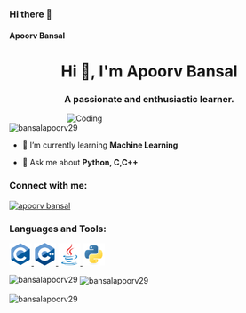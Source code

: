### Hi there 👋
#### Apoorv Bansal


<!--
**bansalapoorv29sb/bansalapoorv29sb** is a ✨ _special_ ✨ repository because its `README.md` (this file) appears on your GitHub profile.

Here are some ideas to get you started:

- 🔭 I’m currently working on ...
- 🌱 I’m currently learning ...
- 👯 I’m looking to collaborate on ...
- 🤔 I’m looking for help with ...
- 💬 Ask me about ...
- 📫 How to reach me: ...
- 😄 Pronouns: ...
- ⚡ Fun fact: ...
-->
<h1 align="center">Hi 👋, I'm Apoorv Bansal</h1>
<h3 align="center">A passionate and enthusiastic learner.</h3>
<img align="right" alt="Coding" width="400" src="https://encrypted-tbn0.gstatic.com/images?q=tbn:ANd9GcSqkld8v5ZLE1ayNdwm5DgDzlbSb0ax96TAyQ&usqp=CAU">
<p align="left"> <img src="https://komarev.com/ghpvc/?username=bansalapoorv29&label=Profile%20views&color=0a8bdb&style=flat" alt="bansalapoorv29" /> </p>

- 🌱 I’m currently learning **Machine Learning**

- 💬 Ask me about **Python, C,C++**

<h3 align="left">Connect with me:</h3>
<p align="left">
<a href="https://linkedin.com/in/apoorv bansal" target="blank"><img align="center" src="https://raw.githubusercontent.com/rahuldkjain/github-profile-readme-generator/master/src/images/icons/Social/linked-in-alt.svg" alt="apoorv bansal" height="30" width="40" /></a>
</p>

<h3 align="left">Languages and Tools:</h3>
<p align="left"> <a href="https://www.cprogramming.com/" target="_blank" rel="noreferrer"> <img src="https://raw.githubusercontent.com/devicons/devicon/master/icons/c/c-original.svg" alt="c" width="40" height="40"/> </a> <a href="https://www.w3schools.com/cpp/" target="_blank" rel="noreferrer"> <img src="https://raw.githubusercontent.com/devicons/devicon/master/icons/cplusplus/cplusplus-original.svg" alt="cplusplus" width="40" height="40"/> </a> <a href="https://www.java.com" target="_blank" rel="noreferrer"> <img src="https://raw.githubusercontent.com/devicons/devicon/master/icons/java/java-original.svg" alt="java" width="40" height="40"/> </a> <a href="https://www.python.org" target="_blank" rel="noreferrer"> <img src="https://raw.githubusercontent.com/devicons/devicon/master/icons/python/python-original.svg" alt="python" width="40" height="40"/> </a> </p>

<p><img align="left" src="https://github-readme-stats.vercel.app/api/top-langs?username=bansalapoorv29&show_icons=true&locale=en&layout=compact" alt="bansalapoorv29" /></p>

<p>&nbsp;<img align="center" src="https://github-readme-stats.vercel.app/api?username=bansalapoorv29&show_icons=true&locale=en" alt="bansalapoorv29" /></p>

<p><img align="center" src="https://github-readme-streak-stats.herokuapp.com/?user=bansalapoorv29&" alt="bansalapoorv29" /></p>
